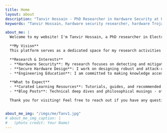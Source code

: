 ```yaml
---
title: Home
layout: about
description: "Tanvir Hossain - PhD Researcher in Hardware Security at University of Kansas. Specializing in hardware Trojans detection, side-channel analysis, and secure COTS processor design."
keywords: "Tanvir Hossain, hardware security researcher, hardware Trojans, side-channel analysis, University of Kansas, PhD student, secure hardware design"

about_me: |
  Welcome to my website! I'm Tanvir Hossain, a PhD researcher in Electrical Engineering at the University of Kansas. This is my portfolio website, where I document my research, academic journey, and teaching experiences - from my early days at Ahsanullah University of Science and Technology (AUST) to my current work in microelectronics and hardware security.

  **My Vision**
  This platform serves as a dedicated space for my research activities in microelectronics, circuit design, and hardware security. I aim to share insights from my research and academic works, including research findings, project developments, and technical discussions. Occasionally, I will also explore philosophical perspectives and broader academic themes through blog posts.

  **Research & Interests**
  - **Hardware Security**: My research focuses on detecting and mitigating vulnerabilities in commercial off-the-shelf (COTS) ICs. I develop techniques using formal verification and side-channel analysis to enhance the security of microelectronic systems.
  - **Secure Hardware Design**: I work on designing robust and attack-resilient integrated circuits, employing cutting-edge cryptographic and architectural strategies to defend against evolving threats.
  - **Engineering Education**: I am committed to making knowledge accessible. I design gamified learning modules to simplify computer hardware concepts for high school and early undergraduate students, fostering a more interactive and engaging learning experience.

  **What to Expect**
  - **Curated Learning Resources**: Tutorials, guides, and recommended readings related to microelectronics and hardware security.
  - **Blog Posts**: Technical deep dives and philosophical musings - offering a holistic view of what it means to be a researcher, teacher, and lifelong learner.

  Thank you for visiting! Feel free to reach out if you have any questions or are interested in collaborating.


about_me_img: "/imgs/me/Tanv1.jpg"
# about_me_img_caption: |
#   (photo credit: Your Name)
---
```

